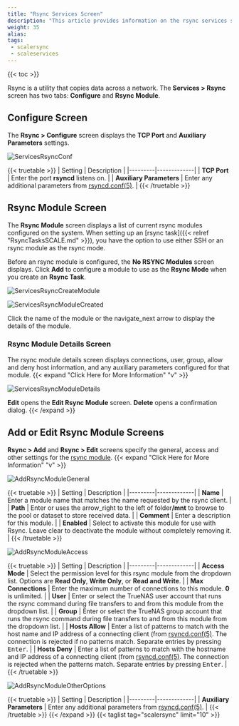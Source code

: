 ```yaml
---
title: "Rsync Services Screen"
description: "This article provides information on the rsync services screens and settings."
weight: 35
alias: 
tags:
 - scalersync
 - scaleservices
---
```


{{< toc >}}

Rsync is a utility that copies data across a network. The **Services > Rsync** screen has two tabs: **Configure** and **Rsync Module**.

## Configure Screen

The **Rsync > Configure** screen displays the **TCP Port** and **Auxiliary Parameters** settings. 

![ServicesRsyncConf](/images/SCALE/22.12/ServicesRsyncConf.png "Services Rsync Configure Screen")

{{< truetable >}}
| Setting | Description |
|---------|-------------|
| **TCP Port** | Enter the port **rsyncd** listens on. |
| **Auxiliary Parameters** | Enter any additional parameters from [rsyncd.conf(5)](https://www.samba.org/ftp/rsync/rsyncd.conf.html). |
{{< /truetable >}}

## Rsync Module Screen

The **Rsync Module** screen displays a list of current rsync modules configured on the system. 
When setting up an [rsync task]({{< relref "RsyncTasksSCALE.md" >}}), you have the option to use either SSH or an rsync module as the rsync mode.

Before an rsync module is configured, the **No RSYNC Modules** screen displays. Click **Add** to configure a module to use as the **Rsync Mode** when you create an **Rsync Task**. 

![ServicesRsyncCreateModule](/images/SCALE/22.12/ServicesRsyncCreateModule.png "Rsync Module No Rsync Module")

![ServicesRsyncModuleCreated](/images/SCALE/22.12/ServicesRsyncModuleCreated.png "Services Rsync Module")

Click the name of the module or the <span class="material-icons">navigate_next</span> arrow to display the details of the module.

### Rsync Module Details Screen
The rsync module details screen displays connections, user, group, allow and deny host information, and any auxiliary parameters configured for that module. 
{{< expand "Click Here for More Information" "v" >}}

![ServicesRsyncModuleDetails](/images/SCALE/22.12/ServicesRsyncModuleDetails.png "Services Rsync Module Details")

**Edit** opens the **Edit Rsync Module** screen. **Delete** opens a confirmation dialog.
{{< /expand >}}
## Add or Edit Rsync Module Screens
**Rsync > Add** and **Rsync > Edit** screens specify the general, access and other settings for the [rsync module](https://download.samba.org/pub/rsync/rsync.1).
{{< expand "Click Here for More Information" "v" >}}

![AddRsyncModuleGeneral](/images/SCALE/22.12/AddRsyncModuleGeneral.png "Services Add Rsync Module General Settings")

{{< truetable >}}
| Setting | Description |
|---------|-------------|
| **Name** | Enter a module name that matches the name requested by the rsync client. |
| **Path** | Enter or uses the <span class="material-icons">arrow_right</span> to the left of <span class="material-icons">folder</span>**/mnt** to browse to the pool or dataset to store received data. |
| **Comment** | Enter a description for this module. |
| **Enabled** | Select to activate this module for use with Rsync. Leave clear to deactivate the module without completely removing it. |
{{< /truetable >}}

![AddRsyncModuleAccess](/images/SCALE/22.12/AddRsyncModuleAccess.png "Services Add Rsync Module Access Settings")

{{< truetable >}}
| Setting | Description |
|---------|-------------|
| **Access Mode** | Select the permission level for this rsync module from the dropdown list. Options are **Read Only**, **Write Only**, or **Read and Write**. |
| **Max Connections** | Enter the maximum number of connections to this module. **0** is unlimited. |
| **User** | Enter or select the TrueNAS user account that runs the rsync command during file transfers to and from this module from the dropdown list. |
| **Group** | Enter or select the TrueNAS group account that runs the rsync command during file transfers to and from this module from the dropdown list. |
| **Hosts Allow** | Enter a list of patterns to match with the host name and IP address of a connecting client (from [rsyncd.conf(5)](https://www.samba.org/ftp/rsync/rsyncd.conf.html). The connection is rejected if no patterns match. Separate entries by pressing <kbd>Enter</kbd>. |
| **Hosts Deny** | Enter  a list of patterns to match with the hostname and IP address of a connecting client (from [rsyncd.conf(5)](https://www.samba.org/ftp/rsync/rsyncd.conf.html). The connection is rejected when the patterns match. Separate entries by pressing <kbd>Enter</kbd>. |
{{< /truetable >}}

![AddRsyncModuleOtherOptions](/images/SCALE/22.12/AddRsyncModuleOtherOptions.png "Services Add Rsync Module Other Options Settings")

{{< truetable >}}
| Setting | Description |
|---------|-------------|
| **Auxiliary Parameters** | Enter any additional parameters from [rsyncd.conf(5)](https://www.samba.org/ftp/rsync/rsyncd.conf.html). |
{{< /truetable >}}
{{< /expand >}}
{{< taglist tag="scalersync" limit="10" >}}